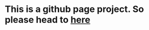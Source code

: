 # This is a github page project. So please head to [here](https://zerowasteteam.github.io/documentation)
